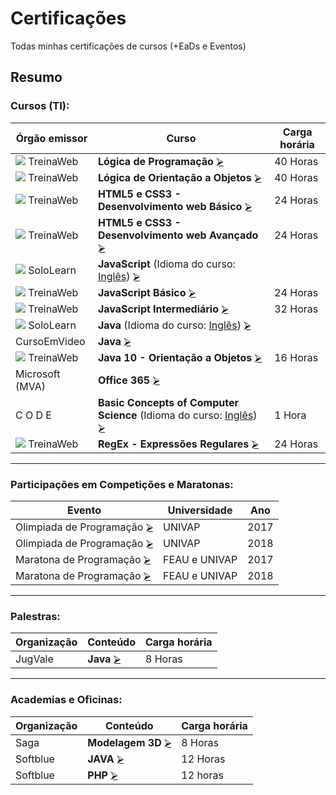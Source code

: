 # Certificações
Todas minhas certificações de cursos (+EaDs e Eventos)

## Resumo
### Cursos (TI):

   | Órgão emissor      | Curso                                                                                | Carga horária |
   | ------------------ | ------------------------------------------------------------------------------------ | ------------- |
   | ![][sTW] TreinaWeb | **Lógica de Programação**                                                   [⮚][6]  | 40 Horas      |
   | ![][sTW] TreinaWeb | **Lógica de Orientação a Objetos**                                          [⮚][7]  | 40 Horas      |
   | ![][sTW] TreinaWeb | **HTML5 e CSS3 - Desenvolvimento web Básico**                               [⮚][8]  | 24 Horas      |
   | ![][sTW] TreinaWeb | **HTML5 e CSS3 - Desenvolvimento web Avançado**                             [⮚][9]  | 24 Horas      |
   | ![][sSL] SoloLearn | **JavaScript** (Idioma do curso: <ins>Inglês</ins>)                         [⮚][10] |               |
   | ![][sTW] TreinaWeb | **JavaScript Básico**                                                       [⮚][11] | 24 Horas      |
   | ![][sTW] TreinaWeb | **JavaScript Intermediário**                                                [⮚][12] | 32 Horas      |
   | ![][sSL] SoloLearn | **Java** (Idioma do curso: <ins>Inglês</ins>)                               [⮚][13] |               |
   | CursoEmVideo       | **Java**                                                                    [⮚][14] |               |
   | ![][sTW] TreinaWeb | **Java 10 - Orientação a Objetos**                                          [⮚][15] | 16 Horas      |
   | Microsoft (MVA)    | **Office 365**                                                              [⮚][16] |               |
   | C O D E            | **Basic Concepts of Computer Science** (Idioma do curso: <ins>Inglês</ins>) [⮚][17] | 1 Hora        |
   | ![][sTW] TreinaWeb | **RegEx - Expressões Regulares**                                            [⮚][18] | 24 Horas      |

---
### Participações em Competições e Maratonas:

   | Evento                           | Universidade  | Ano  |
   | -------------------------------- | ------------- | ---- |
   | Olimpiada de Programação [⮚][1] | UNIVAP        | 2017 |
   | Olimpiada de Programação [⮚][1] | UNIVAP        | 2018 |
   | Maratona de Programação  [⮚][1] | FEAU e UNIVAP | 2017 |
   | Maratona de Programação  [⮚][1] | FEAU e UNIVAP | 2018 |

---
### Palestras:
   | Organização | Conteúdo         | Carga horária |
   | ----------- | ---------------- | ------------- |
   | JugVale     | **Java** [⮚][2] | 8 Horas       |

---
### Academias e Oficinas:
   | Organização | Conteúdo                 | Carga horária |
   | ----------- | ------------------------ | ------------- |
   | Saga        | **Modelagem 3D** [⮚][3] | 8 Horas       |
   | Softblue    | **JAVA**         [⮚][4] | 12 Horas      |
   | Softblue    | **PHP**          [⮚][5] | 12 horas      |


<!-- Links/Certificados -->
[1]: !%20Maratonas%20e%20Competições/
[2]: !%20Palestras/JugVale%20-%20Java.pdf
[3]: !%20Academias%20e%20Oficinas/Saga%20-%20Modelagem%203D.pdf
[4]: !%20Academias%20e%20Oficinas/Softblue%20-%20Java.pdf
[5]: !%20Academias%20e%20Oficinas/Softblue%20-%20PHP.pdf
[6]: Ciência%20da%20Computação/Geral/TreinaWeb%20-%20Lógica%20Programação.pdf
[7]: Ciência%20da%20Computação/Geral/TreinaWeb%20-%20Lógica%20POO.pdf
[8]: Ciência%20da%20Computação/HTML5%20e%20CSS3/TreinaWeb%20-%20Web%20(basico).pdf
[9]: Ciência%20da%20Computação/HTML5%20e%20CSS3/TreinaWeb%20-%20Web%20(avançado).pdf
[10]: Ciência%20da%20Computação/JavaScript/SoloLearn%20-%20JavaScript.pdf
[11]: Ciência%20da%20Computação/JavaScript/TreinaWeb%20-%20JavaScript%20(básico).pdf
[12]: Ciência%20da%20Computação/JavaScript/TreinaWeb%20-%20JavaScript%20(intermediário).pdf
[13]: Ciência%20da%20Computação/Java/SoloLearn%20-%20Java.pdf
[14]: Ciência%20da%20Computação/Java/Curso%20em%20Vídeo%20-%20Curso%20de%20Java.pdf
[15]: Ciência%20da%20Computação/Java/TreinaWeb%20-%20Java%2010%20POO.pdf
[16]: Ciência%20da%20Computação/Office/MVA%20-%20Office%20365.pdf
[17]: Ciência%20da%20Computação/Geral/C%20O%20D%20E%20-%20Hour%20of%20code.pdf
[18]: Ciência%20da%20Computação/Regex/TreinaWeb%20-%20Regex.pdf

[sTW]: i/treinaweb19.png
[sSL]: i/sololearn19.png
